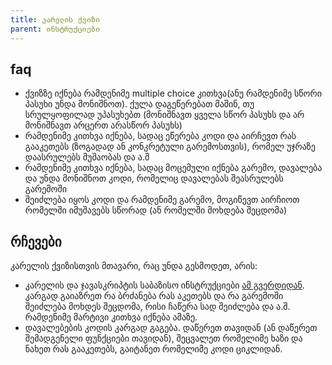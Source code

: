 ```yaml
---
title: კარელის ქვიზი
parent: ინსტრუქციები
---
```


## faq
- ქვიზზე იქნება რამდენიმე multiple choice კითხვა(ანუ რამდენიმე სწორი პასუხი უნდა მონიშნოთ). ქულა დაგეწერებათ მაშინ, თუ სრულყოფილად უპასუხებთ (მონიშნავთ ყველა სწორ პასუხს და არ მონიშნავთ არცერთ არასწორ პასუხს)
- რამდენიმე კითხვა იქნება, სადაც ეწერება კოდი და აირჩევთ რას გააკეთებს (ზოგადად ან კონკრეტული გარემოსთვის), რომელ უჯრაზე დაასრულებს მუშაობას და ა.შ
- რამდენიმე კითხვა იქნება, სადაც მოცემული იქნება გარემო, დავალება და უნდა მონიშნოთ კოდი, რომელიც დავალებას შეასრულებს გარემოში
- შეიძლება იყოს კოდი და რამდენიმე გარემო, მოგიწევთ აირჩიოთ რომელში იმუშავებს სწორად (ან რომელში მოხდება შეცდომა)

## რჩევები
კარელის ქვიზისთვის მთავარი, რაც უნდა გესმოდეთ, არის:
- კარელის და ჯავასკრიპტის საბაზისო ინსტრუქციები [ამ გვერდიდან](/content/resources/karel_reference). კარგად გაიაზრეთ რა ბრძანება რას აკეთებს და რა გარემოში შეიძლება მოხდეს შეცდომა, რისი ჩაწერა სად შეიძლება და ა.შ. რამდენიმე მარტივი კითხვა იქნება ამაზე.
- დავალებების კოდის კარგად გაგება. დაწერეთ თავიდან (ან დაწერეთ  შემადგენელი ფუნქციები თავიდან), შეცვალეთ რომელიმე ხაზი და ნახეთ რას გააკეთებს, გაიტანეთ რომელიმე კოდი ციკლიდან.